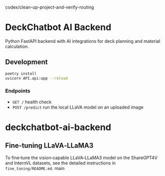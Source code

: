 codex/clean-up-project-and-verify-routing
# DeckChatbot AI Backend

Python FastAPI backend with AI integrations for deck planning and material calculation.

## Development

```bash
poetry install
uvicorn API.api:app --reload
```

### Endpoints

- `GET /` health check
- `POST /predict` run the local LLaVA model on an uploaded image


# deckchatbot-ai-backend

## Fine‑tuning LLaVA‑LLaMA3

To fine‑tune the vision‑capable LLaVA‑LLaMA3 model on the ShareGPT4V and InternVL datasets,
see the detailed instructions in `fine_tuning/README.md`.
 main
